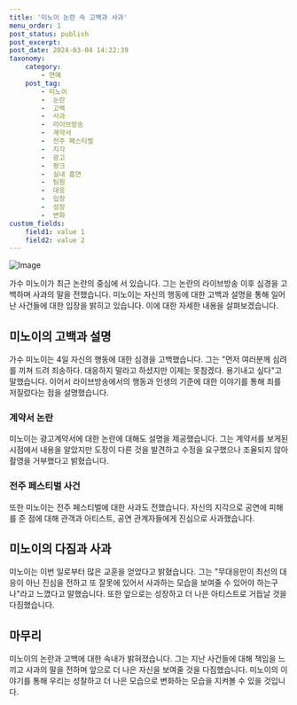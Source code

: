 ```yaml
---
title: '미노이 논란 속 고백과 사과'
menu_order: 1
post_status: publish
post_excerpt: 
post_date: 2024-03-04 14:22:39
taxonomy:
    category:
        - 연예
    post_tag:
        - 미노이
        -  논란
        -  고백
        -  사과
        -  라이브방송
        -  계약서
        -  전주 페스티벌
        -  지각
        -  광고
        -  펑크
        -  실내 흡연
        -  팀원
        -  대응
        -  입장
        -  성장
        -  변화
custom_fields:
    field1: value 1
    field2: value 2
---
```


![Image](https://ssl.pstatic.net/mimgnews/image/112/2024/03/04/202403040751277914012_20240304080207_01_20240304100201265.jpg?type=w540)

가수 미노이가 최근 논란의 중심에 서 있습니다. 그는 논란의 라이브방송 이후 심경을 고백하며 사과의 말을 전했습니다. 미노이는 자신의 행동에 대한 고백과 설명을 통해 일어난 사건들에 대한 입장을 밝히고 있습니다. 이에 대한 자세한 내용을 살펴보겠습니다.
## 미노이의 고백과 설명
가수 미노이는 4일 자신의 행동에 대한 심경을 고백했습니다. 그는 "먼저 여러분께 심려를 끼쳐 드려 죄송하다. 대응하지 말라고 하셨지만 이제는 못참겠다. 용기내고 싶다"고 말했습니다. 이어서 라이브방송에서의 행동과 인생의 기준에 대한 이야기를 통해 죄를 저질렀다는 점을 설명했습니다.
### 계약서 논란
미노이는 광고계약서에 대한 논란에 대해도 설명을 제공했습니다. 그는 계약서를 보게된 시점에서 내용을 알았지만 도장이 다른 것을 발견하고 수정을 요구했으나 조율되지 않아 촬영을 거부했다고 밝혔습니다.
### 전주 페스티벌 사건
또한 미노이는 전주 페스티벌에 대한 사과도 전했습니다. 자신의 지각으로 공연에 피해를 준 점에 대해 관객과 아티스트, 공연 관계자들에게 진심으로 사과했습니다.
## 미노이의 다짐과 사과
미노이는 이번 일로부터 많은 교훈을 얻었다고 밝혔습니다. 그는 "무대응만이 최선의 대응이 아닌 진심을 전하고 또 잘못에 있어서 사과하는 모습을 보여줄 수 있어야 하는구나"라고 느꼈다고 말했습니다. 또한 앞으로는 성장하고 더 나은 아티스트로 거듭날 것을 다짐했습니다.
## 마무리
미노이의 논란과 고백에 대한 속내가 밝혀졌습니다. 그는 지난 사건들에 대해 책임을 느끼고 사과의 말을 전하며 앞으로 더 나은 자신을 보여줄 것을 다짐했습니다. 미노이의 이야기를 통해 우리는 성찰하고 더 나은 모습으로 변화하는 모습을 지켜볼 수 있을 것입니다.
